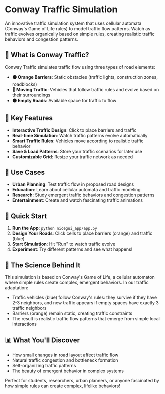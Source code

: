 # Conway Traffic Simulation

An innovative traffic simulation system that uses cellular automata (Conway's Game of Life rules) to model traffic flow patterns. Watch as traffic evolves organically based on simple rules, creating realistic traffic behaviors and congestion patterns.

## 🚗 What is Conway Traffic?

Conway Traffic simulates traffic flow using three types of road elements:

- **🟠 Orange Barriers**: Static obstacles (traffic lights, construction zones, roadblocks)
- **🔵 Moving Traffic**: Vehicles that follow traffic rules and evolve based on their surroundings  
- **⚫ Empty Roads**: Available space for traffic to flow

## 🌟 Key Features

- **Interactive Traffic Design**: Click to place barriers and traffic
- **Real-time Simulation**: Watch traffic patterns evolve automatically
- **Smart Traffic Rules**: Vehicles move according to realistic traffic behavior
- **Save & Load Patterns**: Store your traffic scenarios for later use
- **Customizable Grid**: Resize your traffic network as needed

## 🎯 Use Cases

- **Urban Planning**: Test traffic flow in proposed road designs
- **Education**: Learn about cellular automata and traffic modeling
- **Research**: Study emergent traffic behaviors and congestion patterns
- **Entertainment**: Create and watch fascinating traffic animations

## 🚀 Quick Start

1. **Run the App**: `python nicegui_app/app.py`
2. **Design Your Roads**: Click cells to place barriers (orange) and traffic (blue)
3. **Start Simulation**: Hit "Run" to watch traffic evolve
4. **Experiment**: Try different patterns and see what happens!

## 🔬 The Science Behind It

This simulation is based on Conway's Game of Life, a cellular automaton where simple rules create complex, emergent behaviors. In our traffic adaptation:

- Traffic vehicles (blue) follow Conway's rules: they survive if they have 2-3 neighbors, and new traffic appears if empty spaces have exactly 3 traffic neighbors
- Barriers (orange) remain static, creating traffic constraints
- The result is realistic traffic flow patterns that emerge from simple local interactions

## 📊 What You'll Discover

- How small changes in road layout affect traffic flow
- Natural traffic congestion and bottleneck formation
- Self-organizing traffic patterns
- The beauty of emergent behavior in complex systems

Perfect for students, researchers, urban planners, or anyone fascinated by how simple rules can create complex, lifelike behaviors!

